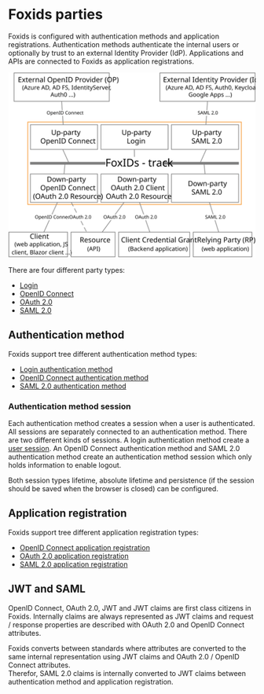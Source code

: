 ﻿# Foxids parties

Foxids is configured with authentication methods and application registrations. Authentication methods authenticate the internal users or optionally by trust to an external Identity Provider (IdP). Applications and APIs are connected to Foxids as application registrations.

![Foxids authentication methods and application registrations](images/parties.svg)

There are four different party types:

- [Login](login.md)
- [OpenID Connect](oidc.md)
- [OAuth 2.0](oauth-2.0.md)
- [SAML 2.0](saml-2.0.md)

## Authentication method

Foxids support tree different authentication method types:

- [Login authentication method](login.md)
- [OpenID Connect authentication method](up-party-oidc.md)
- [SAML 2.0 authentication method](up-party-saml-2.0.md)


### Authentication method session
Each authentication method creates a session when a user is authenticated. All sessions are separately connected to an authentication method. There are two different kinds of sessions.
A login authentication method create a [user session](login.md#configure-user-session). An OpenID Connect authentication method and SAML 2.0 authentication method create an authentication method session which only holds information to enable logout. 

Both session types lifetime, absolute lifetime and persistence (if the session should be saved when the browser is closed) can be configured.


## Application registration

Foxids support tree different application registration types:

- [OpenID Connect application registration](app-reg-oidc.md)
- [OAuth 2.0 application registration](app-reg-oauth-2.0.md)
- [SAML 2.0 application registration](app-reg-saml-2.0.md)

## JWT and SAML 
OpenID Connect, OAuth 2.0, JWT and JWT claims are first class citizens in Foxids. Internally claims are always represented as JWT claims and request / response properties are described with OAuth 2.0 and OpenID Connect attributes. 

Foxids converts between standards where attributes are converted to the same internal representation using JWT claims and OAuth 2.0 / OpenID Connect attributes.  
Therefor, SAML 2.0 claims is internally converted to JWT claims between authentication method and application registration.
